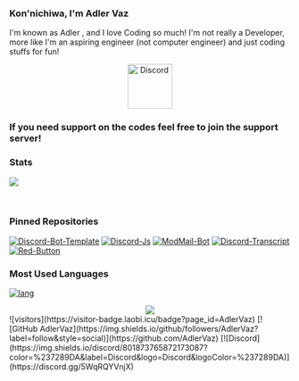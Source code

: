 ### Kon'nichiwa, I'm Adler Vaz

I'm known as Adler , and I love Coding so much!
I'm not really a Developer, more like I'm an aspiring engineer (not computer engineer) and just coding stuffs for fun!

<div align="center">
  <a href="https://discord.gg/5WqRQYVnjX">
    <img src="https://user-images.githubusercontent.com/59381835/92191514-d649ad80-ee18-11ea-9bc4-e95c7a122a99.png" alt="Discord" width="80"/>
  </a>
</div>

### If you need support on the codes feel free to join the support server!
### Stats

<a href='https://github.com/AdlerVaz/'> <img src='https://github-readme-stats.vercel.app/api?username=AdlerVaz&count_private=true&show_icons=true&theme=nightowl'> </a>

<p></br></p>

### Pinned Repositories

[![Discord-Bot-Template](https://github-readme-stats.vercel.app/api/pin/?username=AdlerVaz&repo=Discord-Bot-Template&theme=nightowl)](https://github.com/AdlerVaz/Discord-Bot-Template)
[![Discord-Js](https://github-readme-stats.vercel.app/api/pin/?username=AdlerVaz&repo=Discord-Js&theme=nightowl)](https://github.com/AdlerVaz/Discord-Js)
[![ModMail-Bot](https://github-readme-stats.vercel.app/api/pin/?username=AdlerVaz&repo=ModMail-Bot&theme=nightowl)](https://github.com/AdlerVaz/ModMail-Bot)
[![Discord-Transcript](https://github-readme-stats.vercel.app/api/pin/?username=AdlerVaz&repo=Discord-Transcript&theme=nightowl)](https://github.com/AdlerVaz/Discord-Transcript)
[![Red-Button](https://github-readme-stats.vercel.app/api/pin/?username=AdlerVaz&repo=Red-Button&theme=nightowl)](https://github.com/AdlerVaz/Red-Button)
### Most Used Languages

[![lang](https://github-readme-stats.vercel.app/api/top-langs/?username=AdlerVaz&layout=compact&theme=nightowl)](https://github.com/AdlerVaz)

<div align="center"><img src="https://github-profile-trophy.vercel.app/?username=AdlerVaz&theme=dracula&count_private=true"></div>
![visitors](https://visitor-badge.laobi.icu/badge?page_id=AdlerVaz)
[![GitHub AdlerVaz](https://img.shields.io/github/followers/AdlerVaz?label=follow&style=social)](https://github.com/AdlerVaz)
[![Discord](https://img.shields.io/discord/801873765872173087?color=%237289DA&label=Discord&logo=Discord&logoColor=%237289DA)](https://discord.gg/5WqRQYVnjX)
